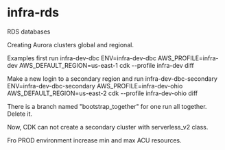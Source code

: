 # infra-rds
RDS databases

Creating Aurora clusters global and regional.

Examples
first run infra-dev-dbc
ENV=infra-dev-dbc AWS_PROFILE=infra-dev AWS_DEFAULT_REGION=us-east-1 cdk --profile infra-dev diff

Make a new login to a secondary region 
and run infra-dev-dbc-secondary
ENV=infra-dev-dbc-secondary AWS_PROFILE=infra-dev-ohio AWS_DEFAULT_REGION=us-east-2 cdk --profile infra-dev-ohio diff

There is a branch named "bootstrap_together" for one run all together. Delete it.

Now, CDK can not create a secondary cluster with serverless_v2 class.


Fro PROD environment increase min and max ACU resources.
